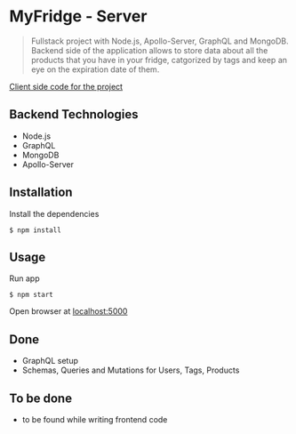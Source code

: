 # MyFridge - Server

> Fullstack project with Node.js, Apollo-Server, GraphQL and MongoDB. Backend side of the application allows to store data about all the products that you have in your fridge, catgorized by tags and keep an eye on the expiration date of them.

[Client side code for the project](https://github.com/marlucz/my-fridge-client)

## Backend Technologies

-   Node.js
-   GraphQL
-   MongoDB
-   Apollo-Server

## Installation

Install the dependencies

```$xslt
$ npm install
```

## Usage

Run app

```$xslt
$ npm start
```

Open browser at [localhost:5000](https://localhost:5000)

## Done

-   GraphQL setup
-   Schemas, Queries and Mutations for Users, Tags, Products

## To be done

-   to be found while writing frontend code
